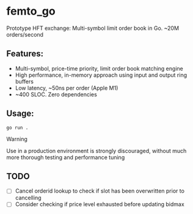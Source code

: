 # femto_go
Prototype HFT exchange: Multi-symbol limit order book in Go. ~20M orders/second

## Features:
- Multi-symbol, price-time priority, limit order book matching engine
- High performance, in-memory approach using input and output ring buffers
- Low latency, ~50ns per order (Apple M1)
- ~400 SLOC. Zero dependencies

## Usage:
`go run .`

> [!WARNING]
> Use in a production environment is strongly discouraged, without much more thorough testing and performance tuning

## TODO
- [ ] Cancel orderid lookup to check if slot has been overwritten prior to cancelling
- [ ] Consider checking if price level exhausted before updating bidmax
